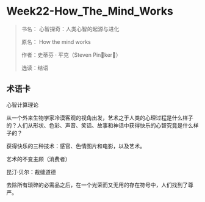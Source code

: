 # Week22-How_The_Mind_Works

> 书名： 心智探奇：人类心智的起源与进化
>
> 原名：  How the mind works
>
> 作者：史蒂芬 ·  平克（Steven Pinker，）
>
> 选读：结语





## 术语卡

心智计算理论



从一个外来生物学家冷漠客观的视角出发，艺术之于人类的心理过程是什么样子的？人们从形状、色彩、声音、笑话、故事和神话中获得快乐的心智究竟是什么样子的？



获得快乐的三种技术：感官、色情图片和电影，以及艺术。







艺术的不变主顾（消费者）





昆汀·贝尔：裁缝道德





去除所有琐碎的必需品之后，在一个光荣而又无用的存在符号中，人们找到了尊严。

